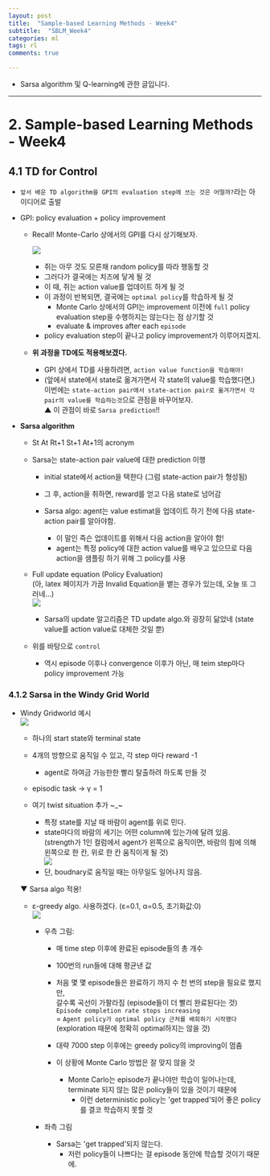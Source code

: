 ```yaml
---
layout: post
title:  "Sample-based Learning Methods - Week4"
subtitle:  "SBLM_Week4"
categories: ml
tags: rl
comments: true

---
```


- Sarsa algorithm 및 Q-learning에 관한 글입니다.  

---  


# 2. Sample-based Learning Methods - Week4  
## 4.1 TD for Control  

- `앞서 배운 TD algorithm을 GPI의 evaluation step에 쓰는 것은 어떨까?`라는 아이디어로 출발  
  
- GPI: policy evaluation + policy improvement  
  - Recall! Monte-Carlo 상에서의 GPI를 다시 상기해보자.  
    
    ![](http://drive.google.com/uc?export=view&id=1YIUDYtnH48nnl4ucvKB0LjnEqylKFBA1)  
    - 쥐는 아무 것도 모른채 random policy를 따라 행동할 것  
    - 그러다가 결국에는 치즈에 닿게 될 것  
    - 이 때, 쥐는 action value를 업데이트 하게 될 것  
    - 이 과정이 반복되면, 결국에는 `optimal policy`를 학습하게 될 것  
      - Monte Carlo 상에서의 GPI는 improvement 이전에 `full` policy evaluation step을 수행하지는 않는다는 점 상기할 것  
      - evaluate & improves after each `episode`  
    - policy evaluation step이 끝나고 policy improvement가 이루어지겠지.  
    
  - __위 과정을 TD에도 적용해보겠다.__  
    - GPI 상에서 TD를 사용하려면, `action value function을 학습해야!`  
    - (앞에서 state에서 state로 옮겨가면서 각 state의 value를 학습했다면,)  
      이번에는 `state-action pair에서 state-action pair로 옮겨가면서 각 pair의 value를 학습하는것`으로 관점을 바꾸어보자.  
      ▲ 이 관점이 바로 `Sarsa prediction`!!  
      
- __Sarsa algorithm__  
  - St At Rt+1 St+1 At+1의 acronym  
  - Sarsa는 state-action pair value에 대한 prediction 이행  
    - initial state에서 action을 택한다 (그럼 state-action pair가 형성됨)  
    - 그 후, action을 취하면, reward를 얻고 다음 state로 넘어감  
    
    - Sarsa algo: agent는 value estimat을 업데이트 하기 전에 다음 state-action pair를 알아야함.  
      - 이 말인 즉슨 업데이트를 위해서 다음 action을 알아야 함!  
      - agent는 특정 policy에 대한 action value를 배우고 있으므로 다음 action을 샘플링 하기 위해 그 policy를 사용  
      
  - Full update equation (Policy Evaluation)   
    (아, latex 페이지가 가끔 Invalid Equation을 뱉는 경우가 있는데, 오늘 또 그러네...)  
    ![](http://drive.google.com/uc?export=view&id=1C1aaZgvIHisl8Sj46QltdAZ6QFJu5msX)  
    - Sarsa의 update 알고리즘은 TD update algo.와 굉장히 닮았네 (state value를 action value로 대체한 것일 뿐)  
  - 위를 바탕으로 `control`  
    - 역시 episode 이후나 convergence 이후가 아닌, 매 teim step마다 policy improvement 가능  
    
### 4.1.2 Sarsa in the Windy Grid World  
      
- Windy Gridworld 예시  
  ![](http://drive.google.com/uc?export=view&id=1nLKc2vv5qp2kHsEZD9AdE2v9ojxP0TDm)  
  - 하나의 start state와 terminal state  
  - 4개의 방향으로 움직일 수 있고, 각 step 마다 reward -1  
    - agent로 하여금 가능한한 빨리 탈출하려 하도록 만들 것  
  - episodic task → γ = 1  
    
  - 여기 twist situation 추가 ~_~  
    - 특정 state를 지날 때 바람이 agent를 위로 민다.  
    - state마다의 바람의 세기는 어떤 column에 있는가에 달려 있음.  
      (strength가 1인 컬럼에서 agent가 왼쪽으로 움직이면, 바람의 힘에 의해 왼쪽으로 한 칸, 위로 한 칸 움직이게 될 것)  
      ![](http://drive.google.com/uc?export=view&id=1XwAmLFXHUo99rsHyVUr7VyUUuVnvVu5N)  
    - 단, boudnary로 움직일 때는 아무일도 일어나지 않음.  
  
  ▼ Sarsa algo 적용!  
  - ε-greedy algo. 사용하겠다. (ε=0.1, α=0.5, 초기화값:0)  
    ![](http://drive.google.com/uc?export=view&id=1PoCXjigk16Vt0vY2vu6kCL5COoGH5T47)  
    - 우측 그림:  
      - 매 time step 이후에 완료된 episode들의 총 개수  
      - 100번의 run들에 대해 평균낸 값  
     
      - 처음 몇 몇 episode들은 완료하기 까지 수 천 번의 step을 필요로 했지만,  
        갈수록 곡선이 가팔라짐 (episode들이 더 빨리 완료된다는 것)  
        `Episode completion rate stops increasing`  
        = `Agent policy가 optimal policy 근처를 배회하기 시작했다` (exploration 때문에 정확히 optimal하지는 않을 것)  
        
      - 대략 7000 step 이후에는 greedy policy의 improving이 멈춤  
       
      - 이 상황에 Monte Carlo 방법은 잘 맞지 않을 것  
        - Monte Carlo는 episode가 끝나야만 학습이 일어나는데, terminate 되지 않는 많은 policy들이 있을 것이기 때문에  
          - 이런 deterministic policy는 'get trapped'되어 좋은 policy를 결코 학습하지 못할 것  
    
    - 좌측 그림  
      - Sarsa는 'get trapped'되지 않는다.  
        - 저런 policy들이 나쁘다는 걸 episode 동안에 학습할 것이기 때문에.  
        
